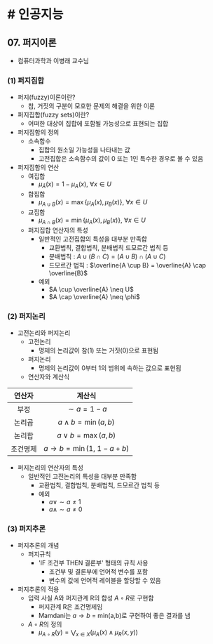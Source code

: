 # # 인공지능

## 07. 퍼지이론

- 컴퓨터과학과 이병래 교수님

### (1) 퍼지집합

- 퍼지(fuzzy)이론이란?
    - 참, 거짓의 구분이 모호한 문제의 해결을 위한 이론
- 퍼지집합(fuzzy sets)이란?
    - 어떠한 대상이 집합에 포함될 가능성으로 표현되는 집합
- 퍼지집합의 정의
    - 소속함수
        - 집합의 원소일 가능성을 나타내는 값
        - 고전집합은 소속함수의 값이 0 또는 1인 특수한 경우로 볼 수 있음
- 퍼지집합의 연산
    - 여집합
        - $\mu_{\bar{A}}(x) = 1 - \mu_{A}(x),\ \forall x \in U$
    - 합집합
        - $\mu_{A \cup B}(x) = \max\{\mu_A(x), \mu_B(x)\},\ \forall x \in U$
    - 교집합
        - $\mu_{A \cap B}(x) = \min\{\mu_A(x), \mu_B(x)\},\ \forall x \in U$
    - 퍼지집합 연산자의 특성
        - 일반적인 고전집합의 특성을 대부분 만족합
            - 교환법칙, 결합법칙, 분배법칙 드모르간 법칙 등
            - 분배법칙 : $A \cup (B \cap C) = (A \cup B) \cap (A \cup C)$
            - 드모르간 법칙 : $\overline{A \cup B} = \overline{A} \cap \overline{B}$
        - 예외
            - $A \cup \overline{A} \neq U$
            - $A \cap \overline{A} \neq \phi$

### (2) 퍼지논리

- 고전논리와 퍼지논리
    - 고전논리
        - 명제의 논리값이 참(1) 또는 거짓(0)으로 표현됨
    - 퍼지논리
        - 명제의 논리값이 0부터 1의 범위에 속하는 값으로 표현됨
    - 연산자와 계산식

| 연산자  |                   계산식                   |
|:----:|:---------------------------------------:|
|  부정  |            $\sim a = 1 - a$             |
| 논리곱  |        $a \land b = \min(a, b)$         |
| 논리합  |         $a \lor b = \max(a, b)$         |
| 조건명제 | $a \rightarrow b = \min(1,\ 1 - a + b)$ |

- 퍼지논리의 연산자의 특성
    - 일반적인 고전논리의 특성을 대부분 만족함
        - 교환법칙, 결합법칙, 분배법칙, 드모르간 법칙 등
        - 예외
            - $a \lor \sim a \neq 1$
            - $a \land \sim a \neq 0$

### (3) 퍼지추론

- 퍼지추론의 개념
    - 퍼지규칙
        - 'IF 조건부 THEN 결론부' 형태의 규칙 사용
            - 조건부 및 결론부에 언어적 변수를 포함
            - 변수의 값에 언어적 레이블을 할당할 수 있음
- 퍼지추론의 적용
    - 입력 사실 A와 퍼지관계 R의 합성 $A \circ R$로 구현함
        - 퍼지관계 R은 조건명제임
        - Mamdani는 $a \rightarrow b$ = min(a,b)로 구현하여 좋은 결과를 냄
    - $A \circ R$의 정의
        - $\mu_{A \circ R}(y) = \bigvee_{x \in X} \left( \mu_A(x) \land \mu_R(x, y) \right)$
